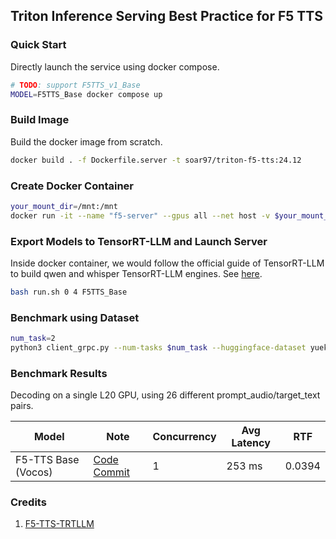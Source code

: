 ## Triton Inference Serving Best Practice for F5 TTS

### Quick Start
Directly launch the service using docker compose.
```sh
# TODO: support F5TTS_v1_Base
MODEL=F5TTS_Base docker compose up
```

### Build Image
Build the docker image from scratch. 
```sh
docker build . -f Dockerfile.server -t soar97/triton-f5-tts:24.12
```

### Create Docker Container
```sh
your_mount_dir=/mnt:/mnt
docker run -it --name "f5-server" --gpus all --net host -v $your_mount_dir --shm-size=2g soar97/triton-f5-tts:24.12
```

### Export Models to TensorRT-LLM and Launch Server
Inside docker container, we would follow the official guide of TensorRT-LLM to build qwen and whisper TensorRT-LLM engines. See [here](https://github.com/NVIDIA/TensorRT-LLM/tree/main/examples/whisper).

```sh
bash run.sh 0 4 F5TTS_Base
```

### Benchmark using Dataset
```sh
num_task=2
python3 client_grpc.py --num-tasks $num_task --huggingface-dataset yuekai/seed_tts --split-name wenetspeech4tts
```

### Benchmark Results
Decoding on a single L20 GPU, using 26 different prompt_audio/target_text pairs.

| Model | Note   | Concurrency | Avg Latency     | RTF | 
|-------|-----------|-----------------------|---------|--|
| F5-TTS Base (Vocos) | [Code Commit](https://github.com/yuekaizhang/sherpa/tree/329ab3c573252e835844bea38505c6b43e994cf4/triton/f5_tts) | 1                   | 253 ms | 0.0394|

### Credits
1. [F5-TTS-TRTLLM](https://github.com/Bigfishering/f5-tts-trtllm)